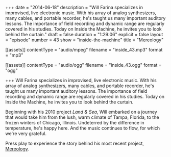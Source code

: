 +++
date = "2014-06-18"
description = "Will Farina specializes in improvised, live electronic music. With his array of analog synthesizers, many cables, and portable recorder, he's taught us many important auditory lessons. The importance of field recording and dynamic range are regularly covered in his studies. Today on Inside the Machine, he invites you to look behind the curtain."
draft = false
duration = "1:29:06"
explicit = false
layout = "episode"
number = 43
show = "inside-the-machine"
title = "Mereology"

[[assets]]
  contentType = "audio/mpeg"
  filename = "inside_43.mp3"
  format = "mp3"

[[assets]]
  contentType = "audio/ogg"
  filename = "inside_43.ogg"
  format = "ogg"

+++
Will Farina specializes in improvised, live electronic music. With his array of analog synthesizers, many cables, and portable recorder, he's taught us many important auditory lessons. The importance of field recording and dynamic range are regularly covered in his studies. Today on Inside the Machine, he invites you to look behind the curtain.

Beginning with his 2010 project *Land & Sea*, Will embarked on a journey that would take him from the lush, warm climate of Tampa, Florida, to the frozen winters of Chicago, Illinois. Undeterred by the difference in temperature, he's happy here. And the music continues to flow, for which we're very grateful.

Press play to experience the story behind his most recent project, [Mereology](http://facebook.com/mereology).